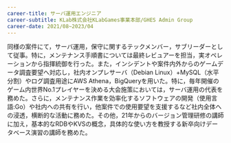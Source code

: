 ```yaml
---
career-title: サーバ運用エンジニア
career-subtitle: KLab株式会社KLabGames事業本部/GHES Admin Group
career-date: 2021/08~2023/04
---
```


同様の案件にて，サーバ運用，保守に関するテックメンバー，サブリーダーとして従事。特に，メンテナンス手順書については最終レビュアーを担当，実オペレーションから指揮統御を行った。また，インシデントや案件内外からのゲームデータ調査要望へ対応し，社内オンプレサーバ（Debian Linux）+MySQL（水平分割）やログ調査用途にAWS Athena，BigQueryを用いた。特に，毎年開催のゲーム内世界No.1プレイヤーを決める大会施策においては，サーバ運用の代表を務めた。さらに，メンテナンス作業を効率化するソフトウェアの開発（使用言語:Go）や社内への共有を行い，他案件での使用要望を支援するなど社内全体への浸透，横断的な活動に務めた。その他，21年からのバージョン管理研修の講師に加え，基本的なRDBやKVSの概念，具体的な使い方を教授する新卒向けデータベース演習の講師を務めた。

